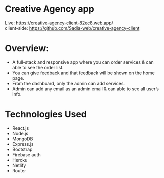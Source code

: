 # Creative Agency app

Live: https://creative-agency-client-82ec8.web.app/
<br />
client-side: https://github.com/Sadia-web/creative-agency-client 

# Overview:
   * A full-stack and responsive app where you can order services & can able to see the order list.
   * You can give feedback and that feedback will be shown on the home page.
   * From the dashboard, only the admin can add services.
   * Admin can add any email as an admin email & can able to see all user’s info.

# Technologies Used
  * React.js
  * Node.js
  * MongoDB
  * Express.js
  * Bootstrap
  * Firebase auth
  * Heroku
  * Netlify
  * Router

